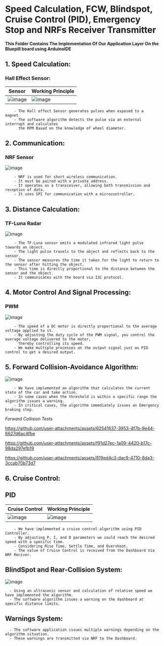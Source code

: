 # Speed Calculation, FCW, Blindspot, Cruise Control (PID), Emergency Stop and NRFs Receiver Transmitter
**This Folder Contains The Implementation Of Our Application Layer On the Bluepill board using ArduinoIDE**
## 1. Speed Calculation:
### Hall Effect Sensor:
| Sensor | Working Principle |
| --------------- | --------------- | 
| ![image](https://github.com/user-attachments/assets/94d589af-b910-4a0e-b9c4-a19175e55a5d)| ![image](https://github.com/user-attachments/assets/c5bd6370-a4b6-443e-90c7-0a9cd0b5f7c8)|
        - The Hall effect Sensor generates pulses when exposed to a magnet.
        - The software algorithm detects the pulse via an external interrupt and calculates 
          the RPM Based on the knowledge of wheel diameter.

## 2. Communication:
### NRF Sensor
![image](https://github.com/user-attachments/assets/0978bde5-e3d3-47a2-9262-74250d9d7cd2)

        - NRF is used for short wireless communication.
        - It must be paired with a private address.
        - It operates as a transceiver, allowing both transmission and reception of data.
        - It uses SPI for communication with a microcontroller. 

## 3. Distance Calculation:
### TF-Luna Radar
![image](https://github.com/user-attachments/assets/c8313ab7-1f64-43d9-8332-be975130eb04)

        - The TF-Luna sensor emits a modulated infrared light pulse towards an object.
        - The light pulse travels to the object and reflects back to the sensor.
        - The sensor measures the time it takes for the light to return to the sensor after hitting the object. 
        - This time is directly proportional to the distance between the sensor and the object.
        - It communicates with the board via I2C protocol.

## 4. Motor Control And Signal Processing:
### PWM
![image](https://github.com/user-attachments/assets/37b0bb67-c7e6-4893-8ec3-e8c2a9a51050)

        - The speed of a DC motor is directly proportional to the average voltage applied to it. 
        - By adjusting the duty cycle of the PWM signal, you control the average voltage delivered to the motor, 
          thereby controlling its speed.
        - We make multiple processes on the output signal just as PID control to get a desired output.

## 5. Forward Collision-Avoidance Algorithm:
![image](https://github.com/user-attachments/assets/173eeda3-206a-4289-86ec-4bde8d27fdff)

        - We have implemented an algorithm that calculates the current state of the car and take action.
        - In some cases when the threshold is within a specific range the algorithm issues a warning.
        - In critical cases, the algorithm immediately issues an Emergency braking stop.
        
*Forward Collision Tests*

https://github.com/user-attachments/assets/62541637-3953-4f7b-9e44-6627d6ac4fbe

https://github.com/user-attachments/assets/f91d27ec-1a09-4420-b17c-98da297efb19

https://github.com/user-attachments/assets/819ed4c3-dac9-4710-8da3-3ccab70b73d7

## 6. Cruise Control:
## PID 
| Cruise Control | Working Principle |
| --------------- | --------------- | 
| ![image](https://github.com/user-attachments/assets/a9b8fc43-3820-4da5-969d-c9333b85a017)| ![image](https://github.com/user-attachments/assets/f40c952d-5154-4244-aeb7-c3e1e701f968)|


        - We have implemented a cruise control algorithm using PID Controller.
        - By adjusting P, I, and D parameters we could reach the desired speed with a specific time.
        - Considering Rise Time, Settle Time, and Overshoot.
        - The value of Cruise Control is received from the Dashboard Via NRF Reciver.

## BlindSpot and Rear-Collision System:
![image](https://github.com/user-attachments/assets/dd7c6f41-3b74-4793-a1ed-64faa5789d00)

      - Using an ultrasonic sensor and calculation of relative speed we have implemented the algorithm.
      - The software algorithm issues a warning on the dashboard at specific distance limits. 

## Warnings System:
      - The software application issues multiple warnings depending on the algorithm situation.
      - These warnings are transmitted via NRF to the Dashboard.




